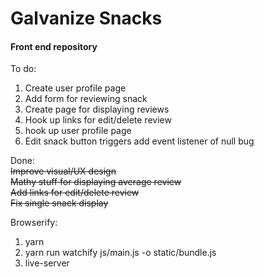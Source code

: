 # Galvanize Snacks 
#### Front end repository

To do:  

1. Create user profile page
1. Add form for reviewing snack
1. Create page for displaying reviews
1. Hook up links for edit/delete review  
1. hook up user profile page  
1. Edit snack button triggers add event listener of null bug


Done:  
~~Improve visual/UX design~~  
~~Mathy stuff for displaying average review~~  
~~Add links for edit/delete review~~  
~~Fix single snack display~~  


Browserify:
1. yarn 
1. yarn run watchify js/main.js -o static/bundle.js
1. live-server
